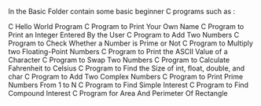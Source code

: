 In the Basic Folder contain some basic beginner C programs such as :

C Hello World Program
C Program to Print Your Own Name 
C Program to Print an Integer Entered By the User
C Program to Add Two Numbers
C Program to Check Whether a Number is Prime or Not
C Program to Multiply two Floating-Point Numbers 
C Program to Print the ASCII Value of a Character
C Program to Swap Two Numbers
C Program to Calculate Fahrenheit to Celsius
C Program to Find the Size of int, float, double, and char
C Program to Add Two Complex Numbers 
C Program to Print Prime Numbers From 1 to N 
C Program to Find Simple Interest
C Program to Find Compound Interest
C Program for Area And Perimeter Of Rectangle 
